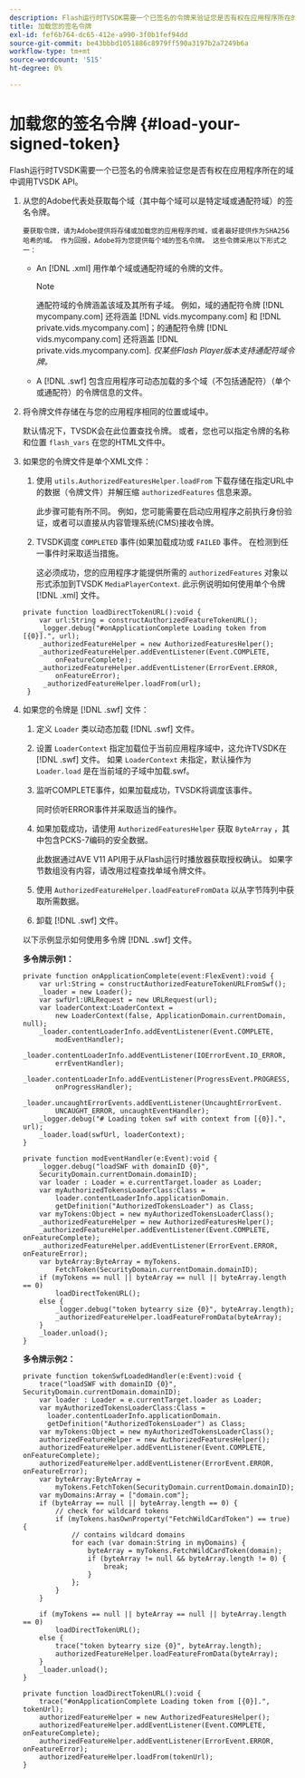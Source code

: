 ```yaml
---
description: Flash运行时TVSDK需要一个已签名的令牌来验证您是否有权在应用程序所在的域中调用TVSDK API。
title: 加载您的签名令牌
exl-id: fef6b764-dc65-412e-a990-3f0b1fef94dd
source-git-commit: be43bbbd1051886c8979ff590a3197b2a7249b6a
workflow-type: tm+mt
source-wordcount: '515'
ht-degree: 0%

---
```


# 加载您的签名令牌 {#load-your-signed-token}

Flash运行时TVSDK需要一个已签名的令牌来验证您是否有权在应用程序所在的域中调用TVSDK API。

1. 从您的Adobe代表处获取每个域（其中每个域可以是特定域或通配符域）的签名令牌。

       要获取令牌，请为Adobe提供将存储或加载您的应用程序的域，或者最好提供作为SHA256哈希的域。 作为回报，Adobe将为您提供每个域的签名令牌。 这些令牌采用以下形式之一：
   
   * An [!DNL .xml] 用作单个域或通配符域的令牌的文件。

      >[!NOTE]
      >
      >通配符域的令牌涵盖该域及其所有子域。 例如，域的通配符令牌 [!DNL mycompany.com] 还将涵盖 [!DNL vids.mycompany.com] 和 [!DNL private.vids.mycompany.com]；的通配符令牌 [!DNL vids.mycompany.com] 还将涵盖 [!DNL private.vids.mycompany.com]. *仅某些Flash Player版本支持通配符域令牌。*

   * A [!DNL .swf] 包含应用程序可动态加载的多个域（不包括通配符）（单个或通配符）的令牌信息的文件。

1. 将令牌文件存储在与您的应用程序相同的位置或域中。

   默认情况下，TVSDK会在此位置查找令牌。 或者，您也可以指定令牌的名称和位置 `flash_vars` 在您的HTML文件中。
1. 如果您的令牌文件是单个XML文件：
   1. 使用 `utils.AuthorizedFeaturesHelper.loadFrom` 下载存储在指定URL中的数据（令牌文件）并解压缩 `authorizedFeatures` 信息来源。

      此步骤可能有所不同。 例如，您可能需要在启动应用程序之前执行身份验证，或者可以直接从内容管理系统(CMS)接收令牌。

   1. TVSDK调度 `COMPLETED` 事件(如果加载成功或 `FAILED` 事件。 在检测到任一事件时采取适当措施。

      这必须成功，您的应用程序才能提供所需的 `authorizedFeatures` 对象以形式添加到TVSDK `MediaPlayerContext`.
   此示例说明如何使用单个令牌 [!DNL .xml] 文件。

   ```
   private function loadDirectTokenURL():void { 
       var url:String = constructAuthorizedFeatureTokenURL(); 
       _logger.debug("#onApplicationComplete Loading token from [{0}].", url); 
       _authorizedFeatureHelper = new AuthorizedFeaturesHelper(); 
       _authorizedFeatureHelper.addEventListener(Event.COMPLETE,  
           onFeatureComplete); 
       _authorizedFeatureHelper.addEventListener(ErrorEvent.ERROR,  
           onFeatureError); 
        _authorizedFeatureHelper.loadFrom(url); 
    }
   ```

1. 如果您的令牌是 [!DNL .swf] 文件：
   1. 定义 `Loader` 类以动态加载 [!DNL .swf] 文件。
   1. 设置 `LoaderContext` 指定加载位于当前应用程序域中，这允许TVSDK在 [!DNL .swf] 文件。 如果 `LoaderContext` 未指定，默认操作为 `Loader.load` 是在当前域的子域中加载.swf。
   1. 监听COMPLETE事件，如果加载成功，TVSDK将调度该事件。

      同时侦听ERROR事件并采取适当的操作。
   1. 如果加载成功，请使用 `AuthorizedFeaturesHelper` 获取 `ByteArray` ，其中包含PCKS-7编码的安全数据。

      此数据通过AVE V11 API用于从Flash运行时播放器获取授权确认。 如果字节数组没有内容，请改用过程查找单域令牌文件。
   1. 使用 `AuthorizedFeatureHelper.loadFeatureFromData` 以从字节阵列中获取所需数据。
   1. 卸载 [!DNL .swf] 文件。

   以下示例显示如何使用多令牌 [!DNL .swf] 文件。

   **多令牌示例1：**

   ```
   private function onApplicationComplete(event:FlexEvent):void { 
       var url:String = constructAuthorizedFeatureTokenURLFromSwf();   
       _loader = new Loader(); 
       var swfUrl:URLRequest = new URLRequest(url); 
       var loaderContext:LoaderContext =  
           new LoaderContext(false, ApplicationDomain.currentDomain, null); 
       _loader.contentLoaderInfo.addEventListener(Event.COMPLETE,  
           modEventHandler); 
       _loader.contentLoaderInfo.addEventListener(IOErrorEvent.IO_ERROR,  
           errEventHandler); 
       _loader.contentLoaderInfo.addEventListener(ProgressEvent.PROGRESS,  
           onProgressHandler); 
       _loader.uncaughtErrorEvents.addEventListener(UncaughtErrorEvent. 
           UNCAUGHT_ERROR, uncaughtEventHandler); 
       _logger.debug("# Loading token swf with context from [{0}].", url); 
       _loader.load(swfUrl, loaderContext); 
   } 
   
   private function modEventHandler(e:Event):void { 
       _logger.debug("loadSWF with domainID {0}",  
       SecurityDomain.currentDomain.domainID); 
       var loader : Loader = e.currentTarget.loader as Loader; 
       var myAuthorizedTokensLoaderClass:Class =  
           loader.contentLoaderInfo.applicationDomain. 
           getDefinition("AuthorizedTokensLoader") as Class; 
       var myTokens:Object = new myAuthorizedTokensLoaderClass(); 
       _authorizedFeatureHelper = new AuthorizedFeaturesHelper(); 
       _authorizedFeatureHelper.addEventListener(Event.COMPLETE, onFeatureComplete); 
       _authorizedFeatureHelper.addEventListener(ErrorEvent.ERROR, onFeatureError); 
       var byteArray:ByteArray = myTokens. 
           FetchToken(SecurityDomain.currentDomain.domainID); 
       if (myTokens == null || byteArray == null || byteArray.length == 0) 
           loadDirectTokenURL(); 
       else { 
           _logger.debug("token bytearry size {0}", byteArray.length); 
           _authorizedFeatureHelper.loadFeatureFromData(byteArray); 
       } 
       _loader.unload(); 
   } 
   ```

   **多令牌示例2：**

   ```
   private function tokenSwfLoadedHandler(e:Event):void { 
       trace("loadSWF with domainID {0}", SecurityDomain.currentDomain.domainID); 
       var loader : Loader = e.currentTarget.loader as Loader; 
       var myAuthorizedTokensLoaderClass:Class =  
         loader.contentLoaderInfo.applicationDomain. 
         getDefinition("AuthorizedTokensLoader") as Class; 
       var myTokens:Object = new myAuthorizedTokensLoaderClass(); 
       authorizedFeatureHelper = new AuthorizedFeaturesHelper(); 
       authorizedFeatureHelper.addEventListener(Event.COMPLETE, onFeatureComplete); 
       authorizedFeatureHelper.addEventListener(ErrorEvent.ERROR, onFeatureError); 
       var byteArray:ByteArray =  
           myTokens.FetchToken(SecurityDomain.currentDomain.domainID); 
       var myDomains:Array = ["domain.com"]; 
       if (byteArray == null || byteArray.length == 0) { 
           // check for wildcard tokens 
           if (myTokens.hasOwnProperty("FetchWildCardToken") == true) { 
               // contains wildcard domains 
               for each (var domain:String in myDomains) { 
                   byteArray = myTokens.FetchWildCardToken(domain); 
                   if (byteArray != null && byteArray.length != 0) { 
                       break; 
                   } 
               }; 
           } 
       } 
   
       if (myTokens == null || byteArray == null || byteArray.length == 0) 
           loadDirectTokenURL(); 
       else { 
           trace("token bytearry size {0}", byteArray.length); 
           authorizedFeatureHelper.loadFeatureFromData(byteArray); 
       } 
       _loader.unload(); 
   } 
   
   private function loadDirectTokenURL():void { 
       trace("#onApplicationComplete Loading token from [{0}].", tokenUrl); 
       authorizedFeatureHelper = new AuthorizedFeaturesHelper(); 
       authorizedFeatureHelper.addEventListener(Event.COMPLETE, onFeatureComplete); 
       authorizedFeatureHelper.addEventListener(ErrorEvent.ERROR, onFeatureError); 
       authorizedFeatureHelper.loadFrom(tokenUrl); 
   }
   ```
